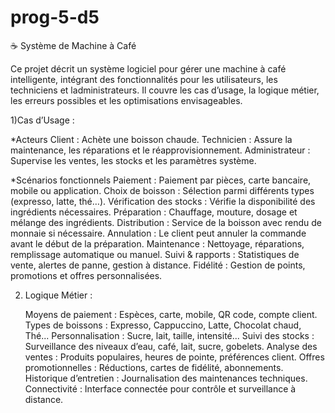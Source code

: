# prog-5-d5

☕ Système de Machine à Café

Ce projet décrit un système logiciel pour gérer une machine à café intelligente, intégrant des fonctionnalités pour les utilisateurs, 
les techniciens et ladministrateurs. Il couvre les cas d’usage, la logique métier, les erreurs possibles et les optimisations envisageables.


1)Cas d’Usage :

*Acteurs 
   Client : Achète une boisson chaude.
   Technicien : Assure la maintenance, les réparations et le réapprovisionnement.
   Administrateur : Supervise les ventes, les stocks et les paramètres système.

*Scénarios fonctionnels
   Paiement : Paiement par pièces, carte bancaire, mobile ou application.
   Choix de boisson : Sélection parmi différents types (expresso, latte, thé…).
   Vérification des stocks : Vérifie la disponibilité des ingrédients nécessaires.
   Préparation : Chauffage, mouture, dosage et mélange des ingrédients.
   Distribution : Service de la boisson avec rendu de monnaie si nécessaire.
   Annulation : Le client peut annuler la commande avant le début de la préparation.
   Maintenance : Nettoyage, réparations, remplissage automatique ou manuel.
   Suivi & rapports : Statistiques de vente, alertes de panne, gestion à distance.
   Fidélité : Gestion de points, promotions et offres personnalisées.


2) Logique Métier :
   
   Moyens de paiement : Espèces, carte, mobile, QR code, compte client.
   Types de boissons : Expresso, Cappuccino, Latte, Chocolat chaud, Thé...
   Personnalisation : Sucre, lait, taille, intensité...
   Suivi des stocks : Surveillance des niveaux d’eau, café, lait, sucre, gobelets.
   Analyse des ventes : Produits populaires, heures de pointe, préférences client.
   Offres promotionnelles : Réductions, cartes de fidélité, abonnements.
   Historique d’entretien : Journalisation des maintenances techniques.
   Connectivité : Interface connectée pour contrôle et surveillance à distance.
